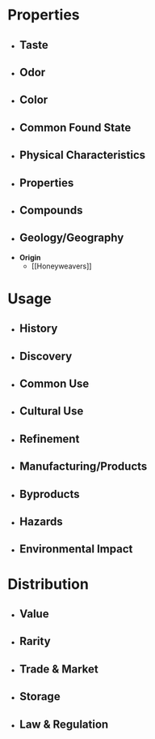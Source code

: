 # Properties
- **Taste**
	- 
- **Odor**
	- 
- **Color**
	- 
- **Common Found State**
	- 
- **Physical Characteristics**
	- 
- **Properties**
	- 
- **Compounds**
	- 
- **Geology/Geography**
	- 
- **Origin**
	- [[Honeyweavers]]
# Usage
- **History**
	- 
- **Discovery**
	- 
- **Common Use**
	- 
- **Cultural Use**
	- 
- **Refinement**
	- 
- **Manufacturing/Products**
	- 
- **Byproducts**
	- 
- **Hazards**
	- 
- **Environmental Impact**
	- 
# Distribution
- **Value**
	- 
- **Rarity**
	- 
- **Trade & Market**
	- 
- **Storage**
	- 
- **Law & Regulation**
	- 
